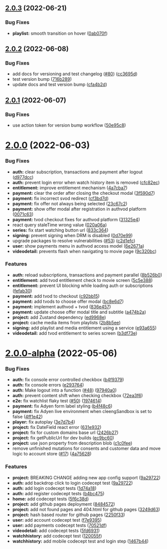 ## [2.0.3](https://github.com/jwplayer/ott-web-app/compare/v2.0.2...v2.0.3) (2022-06-21)


### Bug Fixes

* **playlist:** smooth transition on hover ([0ab070f](https://github.com/jwplayer/ott-web-app/commit/0ab070ff7a36a2498caf562a3fafc63c6f534e68))



## [2.0.2](https://github.com/jwplayer/ott-web-app/compare/v2.0.1...v2.0.2) (2022-06-08)


### Bug Fixes

* add docs for versioning and test changelog ([#80](https://github.com/jwplayer/ott-web-app/issues/80)) ([cc3695d](https://github.com/jwplayer/ott-web-app/commit/cc3695d9ee30b759001671460a407d7d70e218fc))
* test version bump ([716b289](https://github.com/jwplayer/ott-web-app/commit/716b289f0780964c2b0954b17e59456952dad9d2))
* update docs and test version bump ([cfa4b2d](https://github.com/jwplayer/ott-web-app/commit/cfa4b2d09b7b963c93a4815526071d68e28083cc))



## [2.0.1](https://github.com/jwplayer/ott-web-app/compare/v2.0.0...v2.0.1) (2022-06-07)


### Bug Fixes

* use action token for version bump workflow ([50e95c8](https://github.com/jwplayer/ott-web-app/commit/50e95c8bf9682d52730c8654baac3efbabe3c3b9))



# [2.0.0](https://github.com/jwplayer/ott-web-app/compare/v2.0.0-alpha...v2.0.0) (2022-06-03)


### Bug Fixes

* **auth:** clear subscription, transactions and payment after logout ([d977dcc](https://github.com/jwplayer/ott-web-app/commit/d977dccb3946f6abbe9e283c4ee62cfa4677b198))
* **auth:** prevent login error when watch history item is removed ([cfc82ec](https://github.com/jwplayer/ott-web-app/commit/cfc82ec0f393cbc11c19f075fa1b09e3a19dafce))
* **entitlement:** improve entitlement mechanism ([4a7cba7](https://github.com/jwplayer/ott-web-app/commit/4a7cba7b7b9b4002c48d12344ac38e3174abe717))
* **payment:** clear the order after closing the checkout modal ([3f590d7](https://github.com/jwplayer/ott-web-app/commit/3f590d76e1226926d483b77d923af590b20f5fdb))
* **payment:** fix incorrect svod redirect ([cf3bd7d](https://github.com/jwplayer/ott-web-app/commit/cf3bd7da9d76d7ecd34cd576605704c140500fbe))
* **payment:** fix offer not always being selected ([23c67c2](https://github.com/jwplayer/ott-web-app/commit/23c67c23d045274312edda75fe7e112cd4ae94c1))
* **payment:** show offer modal after registration in authvod platform ([0071c63](https://github.com/jwplayer/ott-web-app/commit/0071c638c7580cd91c3e949827522648341253cf))
* **payment:** tvod checkout fixes for authvod platform ([31325e4](https://github.com/jwplayer/ott-web-app/commit/31325e420c07609c81d6874220dfc84ad9b61023))
* react query staleTime wrong value ([020a06a](https://github.com/jwplayer/ott-web-app/commit/020a06a87139acc67c6e7c044955a91f425b80d7))
* **series:** fix start watching button url ([833c364](https://github.com/jwplayer/ott-web-app/commit/833c364d0695ee727aeae718ca2f07eb1d28279e))
* **signing:** prevent signing when DRM is disabled ([0d70e99](https://github.com/jwplayer/ott-web-app/commit/0d70e994edcce17b5ef22d2a0c38120fd22e4029))
* upgrade packages to resolve vulnerabilities ([#53](https://github.com/jwplayer/ott-web-app/issues/53)) ([c2d1efc](https://github.com/jwplayer/ott-web-app/commit/c2d1efcc7390ff2a4961eac59415696259d1d29d))
* **user:** show payments menu in authvod access model ([6e2671a](https://github.com/jwplayer/ott-web-app/commit/6e2671a4f082d93152addf87a5a4222622c67383))
* **videodetail:** prevents flash when navigating to movie page ([9c320bc](https://github.com/jwplayer/ott-web-app/commit/9c320bc9b27b08d078cdbfc4e125a2e357bc3f69))


### Features

* **auth:** reload subscriptions, transactions and payment parallel ([8b526b0](https://github.com/jwplayer/ott-web-app/commit/8b526b0cb8dbf6d1af8c4a21061dd3cf5728fd6b))
* **entitlement:** add tvod entitlement check to movie screen ([5c5e388](https://github.com/jwplayer/ott-web-app/commit/5c5e3886360ad7e6da01a9401ca98ccc1d71a8f4))
* **entitlement:** prevent UI blocking while loading auth or subscriptions ([fefab30](https://github.com/jwplayer/ott-web-app/commit/fefab30aaa7f6b90855d54c0ccda11f4ca0d4316))
* **payment:** add tvod to checkout ([c92bb15](https://github.com/jwplayer/ott-web-app/commit/c92bb15d51c580fb6b76089ede200236724edf4e))
* **payment:** add tvods to choose offer modal ([bc8e6d7](https://github.com/jwplayer/ott-web-app/commit/bc8e6d7efde7b1e7b05371f6cbdddf2010b59fed))
* **payment:** implement  authvod + tvod ([836e457](https://github.com/jwplayer/ott-web-app/commit/836e4574e47192d4f88ee91f178386f3e06f96ff))
* **payment:** update choose offer modal title and subtitle ([a474b2a](https://github.com/jwplayer/ott-web-app/commit/a474b2a1f213022f5b0effee955174d8210c8538))
* **project:** add Zustand dependency ([ed9968e](https://github.com/jwplayer/ott-web-app/commit/ed9968ee570a7976c81bd5ba1376d6ff6731eca2))
* **project:** cache media items from playlists ([2b8b5ee](https://github.com/jwplayer/ott-web-app/commit/2b8b5eeadaceb41a029a83548b057cab2694f85a))
* **signing:** add playlist and media entitlement using a service ([e93a655](https://github.com/jwplayer/ott-web-app/commit/e93a655ca23aa1ece62b0ade81b92612c81e5cdd))
* **videodetail:** add tvod entitlement to series screen ([b3df73e](https://github.com/jwplayer/ott-web-app/commit/b3df73e4fb8acf95e346091be263774437c22b1f))



# [2.0.0-alpha](https://github.com/jwplayer/ott-web-app/compare/v1.1.1...v2.0.0-alpha) (2022-05-06)


### Bug Fixes

* **auth:** fix console error controlled checkbox ([b4f9379](https://github.com/jwplayer/ott-web-app/commit/b4f93793c8e36d6883e1365a4517e5542f000842))
* **auth:** fix console errors ([e293764](https://github.com/jwplayer/ott-web-app/commit/e293764868a5080260cabdb9a8947e5faf88f2e6))
* **auth:** Make logout into a function ([#48](https://github.com/jwplayer/ott-web-app/issues/48)) ([97940a0](https://github.com/jwplayer/ott-web-app/commit/97940a08c76e34d999e71105834c5ac8bfe58d13))
* **auth:** prevent content shift when checking checkbox ([72ea3f6](https://github.com/jwplayer/ott-web-app/commit/72ea3f69c5bf2caee4524eb3356db17a2e7bf463))
* **e2e:** fix watchlist flaky test ([#50](https://github.com/jwplayer/ott-web-app/issues/50)) ([1974614](https://github.com/jwplayer/ott-web-app/commit/197461471b2bcd2b60aa33cc091e716c4c98e938))
* **payment:** fix Adyen form label styling ([b4f48c6](https://github.com/jwplayer/ott-web-app/commit/b4f48c64d39f989674dcf514a75c94b0492fa20b))
* **payment:** fix Adyen live environment when cleengSandbox is set to false ([4ff1e42](https://github.com/jwplayer/ott-web-app/commit/4ff1e42dd34db460a88e507f8051e1d774bceab7))
* **player:** fix autoplay ([3e7d7b4](https://github.com/jwplayer/ott-web-app/commit/3e7d7b4c6157d598b2e52c9d5534de67ed2f1eb9))
* **project:** fix DateField react error ([631e932](https://github.com/jwplayer/ott-web-app/commit/631e9327c72244b6fc43548e8cdcab08276c5bb0))
* **project:** fix for custom domains base url ([2426b27](https://github.com/jwplayer/ott-web-app/commit/2426b2770e8615af2edfbcc2d3a8b7c5bd03b08e))
* **project:** fix getPublicUrl for dev builds ([ec9bc60](https://github.com/jwplayer/ott-web-app/commit/ec9bc605242b51c336da128c0af1d81bf2184154))
* **project:** use json property from description blob ([c1c0fee](https://github.com/jwplayer/ott-web-app/commit/c1c0feeb3a78833ea2c03b38573b83b7fc37fdc7))
* remove unfinished mutations for consents and customer data and move logic to account store ([#17](https://github.com/jwplayer/ott-web-app/issues/17)) ([4a75628](https://github.com/jwplayer/ott-web-app/commit/4a75628c927161ef195b93743a2796e59b068285))


### Features

* **project:** BREAKING CHANGE adding new app config support ([9a29722](https://github.com/jwplayer/ott-web-app/commit/f8cf652f70b9ff9b42812259e965e1cb90d9c408))
* **auth:** add backdrop click to login codecept test ([9a29722](https://github.com/jwplayer/ott-web-app/commit/9a29722eddbe8eb513c0094bc780969bccbf0b74))
* **auth:** add login codecept tests ([1d74a18](https://github.com/jwplayer/ott-web-app/commit/1d74a18ce280c6162cb99102caf6b5fe1a7a413f))
* **auth:** add register codecept tests ([b4bc475](https://github.com/jwplayer/ott-web-app/commit/b4bc475aafa39059ba31da9cce851266e1500d88))
* **home:** add codecept tests ([5f6c38d](https://github.com/jwplayer/ott-web-app/commit/5f6c38db0317ef70a1ccd9b8b50c6a48fe122705))
* **project:** add github pages deployment ([8484572](https://github.com/jwplayer/ott-web-app/commit/8484572d8f6662ae29eb525addbf4b62e9381e06))
* **project:** add not found pages and 404.html for github pages ([3249d63](https://github.com/jwplayer/ott-web-app/commit/3249d633ab75971c7720c180e1762553d5f70f9e))
* **project:** hash based router for github pages ([2250f33](https://github.com/jwplayer/ott-web-app/commit/2250f33eebd78ecbe861928db0df8e8e67bda0d5))
* **user:** add account codecept test ([f7e9395](https://github.com/jwplayer/ott-web-app/commit/f7e93959011990f9af8845d2418196fdff9d39c9))
* **user:** add payments codecept tests ([70521df](https://github.com/jwplayer/ott-web-app/commit/70521dfd7d72c72c87e6e324fd640c3d1b9506d2))
* **videodetail:** add codecept tests ([5fd6931](https://github.com/jwplayer/ott-web-app/commit/5fd6931762cd4d5bf8a972d4f054dbdf215beef7))
* **watchhistory:** add codecept test ([120055f](https://github.com/jwplayer/ott-web-app/commit/120055f1fd31a1884fd552f44933a5880e53364b))
* **watchhistory:** add mobile codecept test and login step ([1467b44](https://github.com/jwplayer/ott-web-app/commit/1467b44d6a67d7fd4cd0db36fefa520cac48a289))

